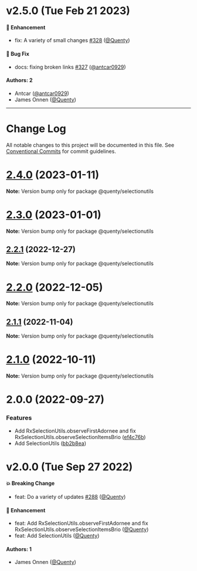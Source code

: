 # v2.5.0 (Tue Feb 21 2023)

#### 🚀 Enhancement

- fix: A variety of small changes [#328](https://github.com/Quenty/NevermoreEngine/pull/328) ([@Quenty](https://github.com/Quenty))

#### 🐛 Bug Fix

- docs: fixing broken links [#327](https://github.com/Quenty/NevermoreEngine/pull/327) ([@antcar0929](https://github.com/antcar0929))

#### Authors: 2

- Antcar ([@antcar0929](https://github.com/antcar0929))
- James Onnen ([@Quenty](https://github.com/Quenty))

---

# Change Log

All notable changes to this project will be documented in this file.
See [Conventional Commits](https://conventionalcommits.org) for commit guidelines.

# [2.4.0](https://github.com/Quenty/NevermoreEngine/compare/@quenty/selectionutils@2.3.0...@quenty/selectionutils@2.4.0) (2023-01-11)

**Note:** Version bump only for package @quenty/selectionutils





# [2.3.0](https://github.com/Quenty/NevermoreEngine/compare/@quenty/selectionutils@2.2.1...@quenty/selectionutils@2.3.0) (2023-01-01)

**Note:** Version bump only for package @quenty/selectionutils





## [2.2.1](https://github.com/Quenty/NevermoreEngine/compare/@quenty/selectionutils@2.2.0...@quenty/selectionutils@2.2.1) (2022-12-27)

**Note:** Version bump only for package @quenty/selectionutils





# [2.2.0](https://github.com/Quenty/NevermoreEngine/compare/@quenty/selectionutils@2.1.1...@quenty/selectionutils@2.2.0) (2022-12-05)

**Note:** Version bump only for package @quenty/selectionutils





## [2.1.1](https://github.com/Quenty/NevermoreEngine/compare/@quenty/selectionutils@2.1.0...@quenty/selectionutils@2.1.1) (2022-11-04)

**Note:** Version bump only for package @quenty/selectionutils





# [2.1.0](https://github.com/Quenty/NevermoreEngine/compare/@quenty/selectionutils@2.0.0...@quenty/selectionutils@2.1.0) (2022-10-11)

**Note:** Version bump only for package @quenty/selectionutils





# 2.0.0 (2022-09-27)


### Features

* Add RxSelectionUtils.observeFirstAdornee and fix RxSelectionUtils.observeSelectionItemsBrio ([ef4c76b](https://github.com/Quenty/NevermoreEngine/commit/ef4c76bfd8146811d336ae26fc33e211ad1a11c1))
* Add SelectionUtils ([bb2b8ea](https://github.com/Quenty/NevermoreEngine/commit/bb2b8eab89c1c9d68ca0c5f8efc728c27ff1130f))





# v2.0.0 (Tue Sep 27 2022)

#### 💥 Breaking Change

- feat: Do a variety of updates [#288](https://github.com/Quenty/NevermoreEngine/pull/288) ([@Quenty](https://github.com/Quenty))

#### 🚀 Enhancement

- feat: Add RxSelectionUtils.observeFirstAdornee and fix RxSelectionUtils.observeSelectionItemsBrio ([@Quenty](https://github.com/Quenty))
- feat: Add SelectionUtils ([@Quenty](https://github.com/Quenty))

#### Authors: 1

- James Onnen ([@Quenty](https://github.com/Quenty))
